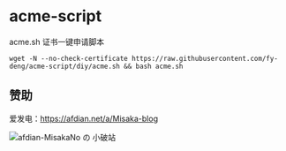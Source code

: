 # acme-script

acme.sh 证书一键申请脚本

```shell
wget -N --no-check-certificate https://raw.githubusercontent.com/fy-deng/acme-script/diy/acme.sh && bash acme.sh
```

## 赞助

爱发电：https://afdian.net/a/Misaka-blog

![afdian-MisakaNo の 小破站](https://user-images.githubusercontent.com/122191366/211533469-351009fb-9ae8-4601-992a-abbf54665b68.jpg)
